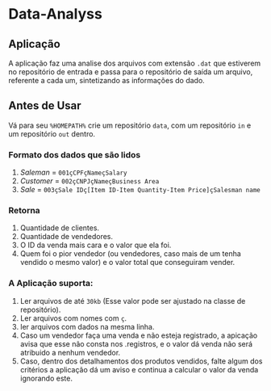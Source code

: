 # Data-Analyss

## Aplicação

A aplicação faz uma analise dos arquivos com extensão `.dat` que estiverem no repositório de entrada e passa para o repositório de saída um arquivo, referente a cada um, sintetizando as informações do dado.

## Antes de Usar

Vá para seu `%HOMEPATH%` crie um repositório `data`, com um repositório `in` e um repositório `out` dentro.

### Formato dos dados que são lidos
1. *Saleman* = `001çCPFçNameçSalary`
2. *Customer* = `002çCNPJçNameçBusiness Area`
3. *Sale* = `003çSale IDç[Item ID-Item Quantity-Item Price]çSalesman name`


### Retorna 
1. Quantidade de clientes.
2. Quantidade de vendedores.
3. O ID da venda mais cara e o valor que ela foi.
4. Quem foi o pior vendedor (ou vendedores, caso mais de um tenha vendido o mesmo valor) e o valor total que conseguiram vender.


### A Aplicação suporta:
1. Ler arquivos de até `30kb` (Esse valor pode ser ajustado na classe de repositório).
2. Ler arquivos com nomes com `ç`.
3. ler arquivos com dados na mesma linha.
4. Caso um vendedor faça uma venda e não esteja registrado, a apicação avisa que esse não consta nos .registros, e o valor dá venda não será atribuido a nenhum vendedor.
5. Caso, dentro dos detalhamentos dos produtos vendidos, falte algum dos critérios a aplicação dá um aviso e  continua a calcular o valor da venda ignorando este.
